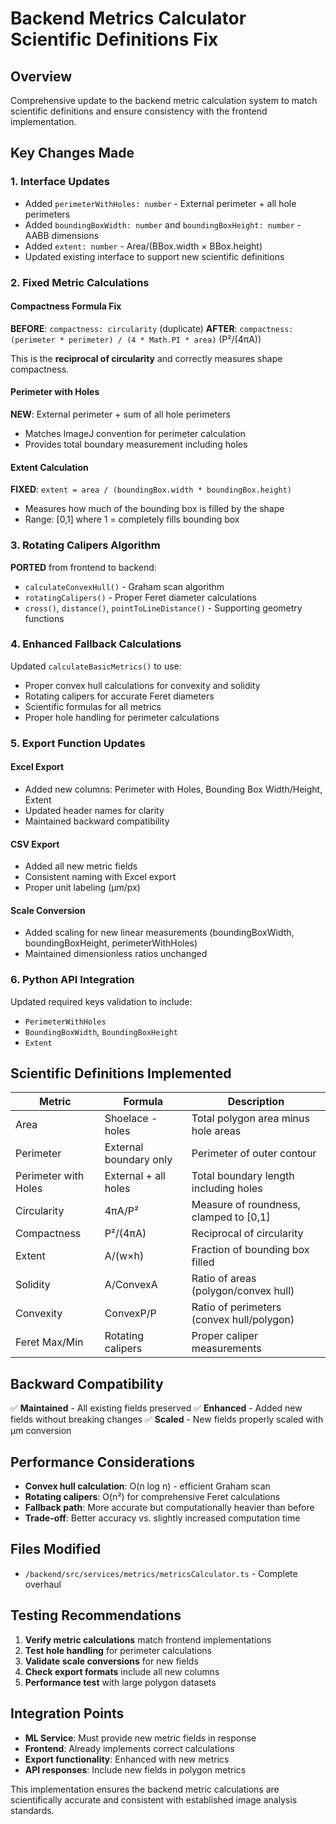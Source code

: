 # Backend Metrics Calculator Scientific Definitions Fix

## Overview
Comprehensive update to the backend metric calculation system to match scientific definitions and ensure consistency with the frontend implementation.

## Key Changes Made

### 1. Interface Updates
- Added `perimeterWithHoles: number` - External perimeter + all hole perimeters
- Added `boundingBoxWidth: number` and `boundingBoxHeight: number` - AABB dimensions
- Added `extent: number` - Area/(BBox.width × BBox.height)
- Updated existing interface to support new scientific definitions

### 2. Fixed Metric Calculations

#### Compactness Formula Fix
**BEFORE**: `compactness: circularity` (duplicate)
**AFTER**: `compactness: (perimeter * perimeter) / (4 * Math.PI * area)` (P²/(4πA))

This is the **reciprocal of circularity** and correctly measures shape compactness.

#### Perimeter with Holes
**NEW**: External perimeter + sum of all hole perimeters
- Matches ImageJ convention for perimeter calculation
- Provides total boundary measurement including holes

#### Extent Calculation
**FIXED**: `extent = area / (boundingBox.width * boundingBox.height)`
- Measures how much of the bounding box is filled by the shape
- Range: [0,1] where 1 = completely fills bounding box

### 3. Rotating Calipers Algorithm
**PORTED** from frontend to backend:
- `calculateConvexHull()` - Graham scan algorithm
- `rotatingCalipers()` - Proper Feret diameter calculations
- `cross()`, `distance()`, `pointToLineDistance()` - Supporting geometry functions

### 4. Enhanced Fallback Calculations
Updated `calculateBasicMetrics()` to use:
- Proper convex hull calculations for convexity and solidity
- Rotating calipers for accurate Feret diameters
- Scientific formulas for all metrics
- Proper hole handling for perimeter calculations

### 5. Export Function Updates

#### Excel Export
- Added new columns: Perimeter with Holes, Bounding Box Width/Height, Extent
- Updated header names for clarity
- Maintained backward compatibility

#### CSV Export  
- Added all new metric fields
- Consistent naming with Excel export
- Proper unit labeling (µm/px)

#### Scale Conversion
- Added scaling for new linear measurements (boundingBoxWidth, boundingBoxHeight, perimeterWithHoles)
- Maintained dimensionless ratios unchanged

### 6. Python API Integration
Updated required keys validation to include:
- `PerimeterWithHoles`
- `BoundingBoxWidth`, `BoundingBoxHeight`
- `Extent`

## Scientific Definitions Implemented

| Metric | Formula | Description |
|--------|---------|-------------|
| Area | Shoelace - holes | Total polygon area minus hole areas |
| Perimeter | External boundary only | Perimeter of outer contour |
| Perimeter with Holes | External + all holes | Total boundary length including holes |
| Circularity | 4πA/P² | Measure of roundness, clamped to [0,1] |
| Compactness | P²/(4πA) | Reciprocal of circularity |
| Extent | A/(w×h) | Fraction of bounding box filled |
| Solidity | A/ConvexA | Ratio of areas (polygon/convex hull) |
| Convexity | ConvexP/P | Ratio of perimeters (convex hull/polygon) |
| Feret Max/Min | Rotating calipers | Proper caliper measurements |

## Backward Compatibility
✅ **Maintained** - All existing fields preserved
✅ **Enhanced** - Added new fields without breaking changes
✅ **Scaled** - New fields properly scaled with µm conversion

## Performance Considerations
- **Convex hull calculation**: O(n log n) - efficient Graham scan
- **Rotating calipers**: O(n²) for comprehensive Feret calculations
- **Fallback path**: More accurate but computationally heavier than before
- **Trade-off**: Better accuracy vs. slightly increased computation time

## Files Modified
- `/backend/src/services/metrics/metricsCalculator.ts` - Complete overhaul

## Testing Recommendations
1. **Verify metric calculations** match frontend implementations
2. **Test hole handling** for perimeter calculations
3. **Validate scale conversions** for new fields
4. **Check export formats** include all new columns
5. **Performance test** with large polygon datasets

## Integration Points
- **ML Service**: Must provide new metric fields in response
- **Frontend**: Already implements correct calculations
- **Export functionality**: Enhanced with new metrics
- **API responses**: Include new fields in polygon metrics

This implementation ensures the backend metric calculations are scientifically accurate and consistent with established image analysis standards.